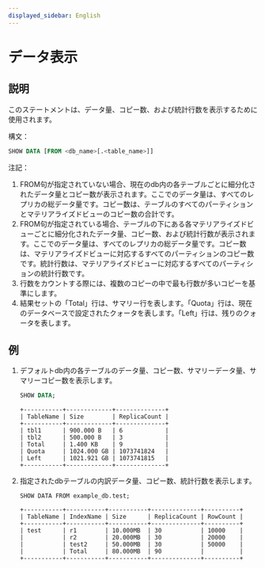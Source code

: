 ```yaml
---
displayed_sidebar: English
---
```


# データ表示

## 説明

このステートメントは、データ量、コピー数、および統計行数を表示するために使用されます。

構文：

```sql
SHOW DATA [FROM <db_name>[.<table_name>]]
```

注記：

1. FROM句が指定されていない場合、現在のdb内の各テーブルごとに細分化されたデータ量とコピー数が表示されます。ここでのデータ量は、すべてのレプリカの総データ量です。コピー数は、テーブルのすべてのパーティションとマテリアライズドビューのコピー数の合計です。
2. FROM句が指定されている場合、テーブルの下にある各マテリアライズドビューごとに細分化されたデータ量、コピー数、および統計行数が表示されます。ここでのデータ量は、すべてのレプリカの総データ量です。コピー数は、マテリアライズドビューに対応するすべてのパーティションのコピー数です。統計行数は、マテリアライズドビューに対応するすべてのパーティションの統計行数です。
3. 行数をカウントする際には、複数のコピーの中で最も行数が多いコピーを基準にします。
4. 結果セットの「Total」行は、サマリー行を表します。「Quota」行は、現在のデータベースで設定されたクォータを表します。「Left」行は、残りのクォータを表します。

## 例

1. デフォルトdb内の各テーブルのデータ量、コピー数、サマリーデータ量、サマリーコピー数を表示します。

    ```sql
    SHOW DATA;
    ```

    ```plain text
    +-----------+-------------+--------------+
    | TableName | Size        | ReplicaCount |
    +-----------+-------------+--------------+
    | tbl1      | 900.000 B   | 6            |
    | tbl2      | 500.000 B   | 3            |
    | Total     | 1.400 KB    | 9            |
    | Quota     | 1024.000 GB | 1073741824   |
    | Left      | 1021.921 GB | 1073741815   |
    +-----------+-------------+--------------+
    ```

2. 指定されたdbテーブルの内訳データ量、コピー数、統計行数を表示します。

    ```plain text
    SHOW DATA FROM example_db.test;
    
    +-----------+-----------+-----------+--------------+----------+
    | TableName | IndexName | Size      | ReplicaCount | RowCount |
    +-----------+-----------+-----------+--------------+----------+
    | test      | r1        | 10.000MB  | 30           | 10000    |
    |           | r2        | 20.000MB  | 30           | 20000    |
    |           | test2     | 50.000MB  | 30           | 50000    |
    |           | Total     | 80.000MB  | 90           |          |
    +-----------+-----------+-----------+--------------+----------+
    ```
